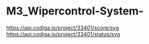# M3_Wipercontrol-System-
https://api.codiga.io/project/33401/score/svg
https://api.codiga.io/project/33401/status/svg
